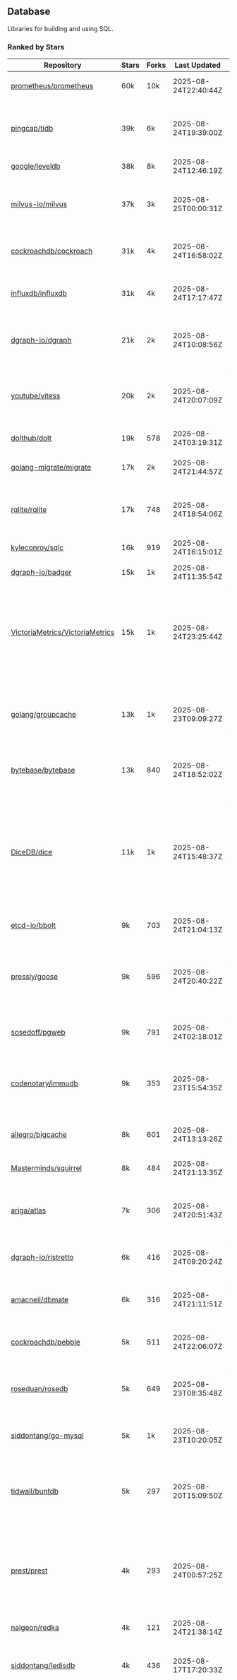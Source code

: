 ## Database

Libraries for building and using SQL.

### Ranked by Stars

| Repository | Stars | Forks | Last Updated | Description | 
|------------|-------|-------|--------------|-------------|
| [prometheus/prometheus](https://github.com/prometheus/prometheus) | 60k | 10k | 2025-08-24T22:40:44Z |  Monitoring system and time series database. |
| [pingcap/tidb](https://github.com/pingcap/tidb) | 39k | 6k | 2025-08-24T19:39:00Z |  TiDB is a distributed SQL database. Inspired by the design of Google F1. |
| [google/leveldb](https://github.com/google/leveldb) | 38k | 8k | 2025-08-24T12:46:19Z | key/value database in Go. |
| [milvus-io/milvus](https://github.com/milvus-io/milvus) | 37k | 3k | 2025-08-25T00:00:31Z |  Milvus is a vector database for embedding management, analytics and search. |
| [cockroachdb/cockroach](https://github.com/cockroachdb/cockroach) | 31k | 4k | 2025-08-24T16:58:02Z |  Scalable, Geo-Replicated, Transactional Datastore. |
| [influxdb/influxdb](https://github.com/influxdb/influxdb) | 31k | 4k | 2025-08-24T17:17:47Z |  Scalable datastore for metrics, events, and real-time analytics. |
| [dgraph-io/dgraph](https://github.com/dgraph-io/dgraph) | 21k | 2k | 2025-08-24T10:08:56Z |  Scalable, Distributed, Low Latency, High Throughput Graph Database. |
| [youtube/vitess](https://github.com/youtube/vitess) | 20k | 2k | 2025-08-24T20:07:09Z |  vitess provides servers and tools which facilitate scaling of MySQL databases for large scale web services. |
| [dolthub/dolt](https://github.com/dolthub/dolt) | 19k | 578 | 2025-08-24T03:19:31Z |  Dolt – It's Git for Data. |
| [golang-migrate/migrate](https://github.com/golang-migrate/migrate) | 17k | 2k | 2025-08-24T21:44:57Z |  Database migrations. CLI and Golang library. |
| [rqlite/rqlite](https://github.com/rqlite/rqlite) | 17k | 748 | 2025-08-24T18:54:06Z |  The lightweight, distributed, relational database built on SQLite. |
| [kyleconroy/sqlc](https://github.com/kyleconroy/sqlc) | 16k | 919 | 2025-08-24T16:15:01Z |  Generate type-safe code from SQL. |
| [dgraph-io/badger](https://github.com/dgraph-io/badger) | 15k | 1k | 2025-08-24T11:35:54Z |  Fast key-value store in Go. |
| [VictoriaMetrics/VictoriaMetrics](https://github.com/VictoriaMetrics/VictoriaMetrics) | 15k | 1k | 2025-08-24T23:25:44Z |  fast, resource-effective and scalable open source time series database. May be used as long-term remote storage for Prometheus. Supports PromQL. |
| [golang/groupcache](https://github.com/golang/groupcache) | 13k | 1k | 2025-08-23T09:09:27Z |  Groupcache is a caching and cache-filling library, intended as a replacement for memcached in many cases. |
| [bytebase/bytebase](https://github.com/bytebase/bytebase) | 13k | 840 | 2025-08-24T18:52:02Z |  Safe database schema change and version control for DevOps teams. |
| [DiceDB/dice](https://github.com/DiceDB/dice) | 11k | 1k | 2025-08-24T15:48:37Z |  An open-source, fast, reactive, in-memory database optimized for modern hardware. Higher throughput and lower median latencies, making it ideal for modern workloads. |
| [etcd-io/bbolt](https://github.com/etcd-io/bbolt) | 9k | 703 | 2025-08-24T21:04:13Z |  An embedded key/value database for Go. |
| [pressly/goose](https://github.com/pressly/goose) | 9k | 596 | 2025-08-24T20:40:22Z |  Database migration tool. You can manage your database's evolution by creating incremental SQL or Go scripts. |
| [sosedoff/pgweb](https://github.com/sosedoff/pgweb) | 9k | 791 | 2025-08-24T02:18:01Z |  Web-based PostgreSQL database browser. |
| [codenotary/immudb](https://github.com/codenotary/immudb) | 9k | 353 | 2025-08-23T15:54:35Z |  immudb is a lightweight, high-speed immutable database for systems and applications written in Go. |
| [allegro/bigcache](https://github.com/allegro/bigcache) | 8k | 601 | 2025-08-24T13:13:26Z |  Efficient key/value cache for gigabytes of data. |
| [Masterminds/squirrel](https://github.com/Masterminds/squirrel) | 8k | 484 | 2025-08-24T21:13:35Z |  Go library that helps you build SQL queries. |
| [ariga/atlas](https://github.com/ariga/atlas) | 7k | 306 | 2025-08-24T20:51:43Z |  A Database Toolkit. A CLI designed to help companies better work with their data. |
| [dgraph-io/ristretto](https://github.com/dgraph-io/ristretto) | 6k | 416 | 2025-08-24T09:20:24Z |   A high performance memory-bound Go cache. |
| [amacneil/dbmate](https://github.com/amacneil/dbmate) | 6k | 316 | 2025-08-24T21:11:51Z |  A lightweight, framework-agnostic database migration tool. |
| [cockroachdb/pebble](https://github.com/cockroachdb/pebble) | 5k | 511 | 2025-08-24T22:06:07Z |  RocksDB/LevelDB inspired key-value database in Go. |
| [roseduan/rosedb](https://github.com/roseduan/rosedb) | 5k | 649 | 2025-08-23T08:35:48Z |  An embedded k-v database based on LSM+WAL, supports string, list, hash, set, zset. |
| [siddontang/go-mysql](https://github.com/siddontang/go-mysql) | 5k | 1k | 2025-08-23T10:20:05Z |  Go toolset to handle MySQL protocol and replication. |
| [tidwall/buntdb](https://github.com/tidwall/buntdb) | 5k | 297 | 2025-08-20T15:09:50Z |  Fast, embeddable, in-memory key/value database for Go with custom indexing and spatial support. |
| [prest/prest](https://github.com/prest/prest) | 4k | 293 | 2025-08-24T00:57:25Z |  Simplify and accelerate development, ⚡ instant, realtime, high-performance on any Postgres application, existing or new. |
| [nalgeon/redka](https://github.com/nalgeon/redka) | 4k | 121 | 2025-08-24T21:38:14Z |  Redis re-implemented with SQLite. |
| [siddontang/ledisdb](https://github.com/siddontang/ledisdb) | 4k | 436 | 2025-08-17T17:20:33Z |  Ledisdb is a high performance NoSQL like Redis based on LevelDB. |
| [knq/xo](https://github.com/knq/xo) | 4k | 327 | 2025-08-23T12:18:49Z |  Generate idiomatic Go code for databases based on existing schema definitions or custom queries supporting PostgreSQL, MySQL, SQLite, Oracle, and Microsoft SQL Server. |
| [hdt3213/godis](https://github.com/hdt3213/godis) | 4k | 596 | 2025-08-23T08:06:18Z |  A Golang implemented high-performance Redis server and cluster. |
| [xujiajun/nutsdb](https://github.com/xujiajun/nutsdb) | 3k | 340 | 2025-08-21T13:40:14Z |  Nutsdb is a simple, fast, embeddable, persistent key/value store written in pure Go. It supports fully serializable transactions and many data structures such as list, set, sorted set. |
| [rubenv/sql-migrate](https://github.com/rubenv/sql-migrate) | 3k | 290 | 2025-08-23T12:18:31Z |  Database migration tool. Allows embedding migrations into the application using go-bindata. |
| [go-jet/jet](https://github.com/go-jet/jet) | 3k | 156 | 2025-08-24T08:49:52Z |  Framework for writing type-safe SQL queries in Go, with ability to easily convert database query result into desired arbitrary object structure. |
| [lindb/lindb](https://github.com/lindb/lindb) | 3k | 281 | 2025-08-16T23:09:59Z |  LinDB is a scalable, high performance, high availability distributed time series database. |
| [HouzuoGuo/tiedot](https://github.com/HouzuoGuo/tiedot) | 3k | 260 | 2025-08-12T01:24:49Z |  Your NoSQL database powered by Golang. |
| [eko/gocache](https://github.com/eko/gocache) | 3k | 218 | 2025-08-22T11:15:59Z |  A complete Go cache library with multiple stores (memory, memcache, redis, ...), chainable, loadable, metrics cache and more. |
| [bluele/gcache](https://github.com/bluele/gcache) | 3k | 283 | 2025-08-13T11:13:50Z |  Cache library with support for expirable Cache, LFU, LRU and ARC. |
| [doug-martin/goqu](https://github.com/doug-martin/goqu) | 3k | 220 | 2025-08-22T19:24:07Z |  Idiomatic SQL builder and query library. |
| [maypok86/otter](https://github.com/maypok86/otter) | 2k | 51 | 2025-08-24T21:55:39Z |  A high performance lockless cache for Go. Many times faster than Ristretto and friends. |
| [VictoriaMetrics/fastcache](https://github.com/VictoriaMetrics/fastcache) | 2k | 185 | 2025-08-21T08:57:24Z |  fast thread-safe inmemory cache for big number of entries. Minimizes GC overhead. |
| [flower-corp/lotusdb](https://github.com/flower-corp/lotusdb) | 2k | 184 | 2025-08-23T04:13:15Z |  Fast k/v database compatible with lsm and b+tree. |
| [muesli/cache2go](https://github.com/muesli/cache2go) | 2k | 512 | 2025-08-19T09:50:18Z |  In-memory key:value cache which supports automatic invalidation based on timeouts. |
| [didi/gendry](https://github.com/didi/gendry) | 2k | 195 | 2025-08-09T22:37:39Z |  Non-invasive SQL builder and powerful data binder. |
| [CovenantSQL/CovenantSQL](https://github.com/CovenantSQL/CovenantSQL) | 2k | 145 | 2025-08-18T07:40:05Z |  CovenantSQL is a SQL database on blockchain. |
| [kelindar/column](https://github.com/kelindar/column) | 1k | 64 | 2025-08-23T10:10:04Z |  High-performance, columnar, embeddable in-memory store with bitmap indexing and transactions. |
| [peterbourgon/diskv](https://github.com/peterbourgon/diskv) | 1k | 104 | 2025-08-24T05:41:39Z |  Home-grown disk-backed key-value store. |
| [Vertamedia/chproxy](https://github.com/Vertamedia/chproxy) | 1k | 273 | 2025-08-24T10:42:55Z |  HTTP proxy for ClickHouse database. |
| [akrylysov/pogreb](https://github.com/akrylysov/pogreb) | 1k | 94 | 2025-08-23T10:20:33Z |  Embedded key-value store for read-heavy workloads. |
| [skeema/skeema](https://github.com/skeema/skeema) | 1k | 104 | 2025-08-24T05:24:14Z |  Pure-SQL schema management system for MySQL, with support for sharding and external online schema change tools. |
| [paranoidguy/databunker](https://github.com/paranoidguy/databunker) | 1k | 85 | 2025-08-23T15:59:39Z |  Personally identifiable information (PII) storage service built to comply with GDPR and CCPA. |
| [objectbox/objectbox-go](https://github.com/objectbox/objectbox-go) | 1k | 51 | 2025-08-24T16:51:22Z |  High-performance embedded Object Database (NoSQL) with Go API. |
| [viccon/sturdyc](https://github.com/viccon/sturdyc) | 1k | 30 | 2025-08-20T11:48:47Z |  A caching library with advanced concurrency features designed to make I/O heavy applications robust and highly performant. |
| [cybertec-postgresql/pg_timetable](https://github.com/cybertec-postgresql/pg_timetable) | 1k | 66 | 2025-08-17T13:45:06Z |  Advanced scheduling for PostgreSQL. |
| [jellydator/ttlcache](https://github.com/jellydator/ttlcache) | 1k | 131 | 2025-08-23T00:34:45Z |  An in-memory cache with item expiration and generics. |
| [go-gormigrate/gormigrate](https://github.com/go-gormigrate/gormigrate) | 1k | 104 | 2025-08-24T14:39:08Z |  Database schema migration helper for Gorm ORM. |
| [linkedin/goavro](https://github.com/linkedin/goavro) | 1k | 226 | 2025-08-23T00:57:59Z |  A Go package that encodes and decodes Avro data. |
| [krotik/eliasdb](https://github.com/krotik/eliasdb) | 1k | 50 | 2025-08-23T08:47:12Z |  Dependency-free, transactional graph database with REST API, phrase search and SQL-like query language. |
| [couchbase/moss](https://github.com/couchbase/moss) | 1k | 63 | 2025-08-24T05:17:44Z |  Moss is a simple LSM key-value storage engine written in 100% Go. |
| [ostafen/clover](https://github.com/ostafen/clover) | 771 | 67 | 2025-08-18T16:01:33Z |  A lightweight document-oriented NoSQL database written in pure Golang. |
| [gchaincl/dotsql](https://github.com/gchaincl/dotsql) | 749 | 53 | 2025-07-24T10:08:22Z |  Go library that helps you keep sql files in one place and use them with ease. |
| [go-ozzo/ozzo-dbx](https://github.com/go-ozzo/ozzo-dbx) | 656 | 102 | 2025-08-14T15:26:52Z |  Powerful data retrieval methods as well as DB-agnostic query building capabilities. |
| [HDT3213/rdb](https://github.com/HDT3213/rdb) | 561 | 125 | 2025-08-21T02:06:54Z |  Redis RDB file parser for secondary development and memory analysis. |
| [mgtv-tech/jetcache-go](https://github.com/mgtv-tech/jetcache-go) | 507 | 37 | 2025-08-24T15:13:02Z |  Unified Go cache library supporting multi-level caching. |
| [nikepan/clickhouse-bulk](https://github.com/nikepan/clickhouse-bulk) | 503 | 86 | 2025-08-19T12:14:51Z |  Collects small inserts and sends big requests to ClickHouse servers. |
| [EchoVault/EchoVault](https://github.com/EchoVault/EchoVault) | 500 | 44 | 2025-08-24T15:51:12Z |  Embeddable Distributed in-memory data store compatible with Redis clients. |
| [lqs/sqlingo](https://github.com/lqs/sqlingo) | 436 | 27 | 2025-08-21T11:27:36Z |  A lightweight DSL to build SQL in Go. |
| [jmhodges/levigo](https://github.com/jmhodges/levigo) | 420 | 82 | 2025-08-18T15:43:09Z |  Levigo is a Go wrapper for LevelDB. |
| [rocketlaunchr/dbq](https://github.com/rocketlaunchr/dbq) | 413 | 20 | 2025-06-29T02:37:04Z |  Zero boilerplate database operations for Go. |
| [recoilme/pudge](https://github.com/recoilme/pudge) | 373 | 34 | 2025-05-10T18:56:16Z |  Fast and simple key/value store written using Go's standard library. |
| [faabiosr/cachego](https://github.com/faabiosr/cachego) | 373 | 23 | 2025-05-19T03:52:25Z |  Golang Cache component for multiple drivers. |
| [Yiling-J/theine-go](https://github.com/Yiling-J/theine-go) | 341 | 19 | 2025-08-21T18:48:38Z |  High performance, near optimal in-memory cache with proactive TTL expiration and generics. |
| [wesql/wescale](https://github.com/wesql/wescale) | 305 | 13 | 2025-08-11T13:36:37Z |  WeScale is a database proxy designed to enhance the scalability, performance, security, and resilience of your applications. |
| [elgris/sqrl](https://github.com/elgris/sqrl) | 281 | 37 | 2025-07-09T14:34:18Z |  SQL query builder, fork of Squirrel with improved performance. |
| [gatewayd-io/gatewayd](https://github.com/gatewayd-io/gatewayd) | 265 | 21 | 2025-08-13T08:06:28Z |  Cloud-native database gateway and framework for building data-driven applications. Like API gateways, for databases. |
| [chrislusf/vasto](https://github.com/chrislusf/vasto) | 264 | 31 | 2025-08-07T14:05:38Z |  A distributed high-performance key-value store. On Disk. Eventual consistent. HA. Able to grow or shrink without service interruption. |
| [elastic/go-freelru](https://github.com/elastic/go-freelru) | 249 | 20 | 2025-08-22T09:03:03Z | A GC-less, fast and generic LRU hashmap library with optional locking, sharding, eviction and expiration. |
| [naughtygopher/pocache](https://github.com/naughtygopher/pocache) | 226 | 5 | 2025-07-16T10:49:56Z |  Pocache is a minimal cache package which focuses on a preemptive optimistic caching strategy. |
| [liweiyi88/onedump](https://github.com/liweiyi88/onedump) | 217 | 18 | 2025-08-24T13:38:42Z |  Database backup from different drivers to different destinations with one command and configuration. |
| [fern4lvarez/piladb](https://github.com/fern4lvarez/piladb) | 207 | 22 | 2025-06-20T18:56:40Z |  Lightweight RESTful database engine based on stack data structures. |
| [bokwoon95/go-structured-query](https://github.com/bokwoon95/go-structured-query) | 201 | 11 | 2025-06-01T17:00:01Z |  Type-safe SQL builder and struct mapper for Go. |
| [knocknote/octillery](https://github.com/knocknote/octillery) | 199 | 30 | 2025-08-08T22:31:12Z |  Go package for sharding databases ( Supports every ORM or raw SQL ). |
| [akyoto/cache](https://github.com/akyoto/cache) | 194 | 21 | 2025-07-18T22:24:22Z |  In-memory key:value store with expiration time, 0 dependencies, <100 LoC, 100% coverage. |
| [amit-davidson/LibraDB](https://github.com/amit-davidson/LibraDB) | 190 | 27 | 2025-08-09T13:02:33Z |  LibraDB is a simple database with less than 1000 lines of code for learning. |
| [arthurkushman/buildsqlx](https://github.com/arthurkushman/buildsqlx) | 182 | 17 | 2025-08-10T00:42:37Z |  Go database query builder library for PostgreSQL. |
| [leporo/sqlf](https://github.com/leporo/sqlf) | 181 | 15 | 2025-08-11T14:05:24Z |  Fast SQL query builder. |
| [lopezator/migrator](https://github.com/lopezator/migrator) | 178 | 18 | 2025-06-27T14:50:36Z |  Dead simple Go database migration library. |
| [nullism/bqb](https://github.com/nullism/bqb) | 174 | 13 | 2025-07-23T15:33:28Z |  Lightweight and easy to learn query builder. |
| [iwanbk/bcache](https://github.com/iwanbk/bcache) | 161 | 20 | 2025-08-08T08:15:26Z |  Eventually consistent distributed in-memory cache Go library. |
| [viney-shih/go-cache](https://github.com/viney-shih/go-cache) | 159 | 13 | 2025-08-22T21:25:03Z |  A flexible multi-layer Go caching library to deal with in-memory and shared cache by adopting Cache-Aside pattern. |
| [GuiaBolso/darwin](https://github.com/GuiaBolso/darwin) | 149 | 33 | 2025-05-31T14:31:28Z |  Database schema evolution library for Go. |
| [galeone/igor](https://github.com/galeone/igor) | 126 | 4 | 2025-05-12T21:36:37Z |  Abstraction layer for PostgreSQL that supports advanced functionality and uses gorm-like syntax. |
| [erni27/imcache](https://github.com/erni27/imcache) | 125 | 6 | 2025-06-24T14:54:40Z |  A generic in-memory cache Go library. It supports expiration, sliding expiration, max entries limit, eviction callbacks and sharding. |
| [unit-io/unitdb](https://github.com/unit-io/unitdb) | 123 | 10 | 2025-08-14T20:20:10Z |  Fast timeseries database for IoT, realtime messaging applications. Access unitdb with pubsub over tcp or websocket using github.com/unit-io/unitd application. |
| [sunary/sqlize](https://github.com/sunary/sqlize) | 121 | 14 | 2025-07-30T07:23:35Z |  Database migration generator. Allows generate sql migration from model and existing sql by differ them. |
| [sj14/dbbench](https://github.com/sj14/dbbench) | 110 | 19 | 2025-08-20T15:39:58Z |  Database benchmarking tool with support for several databases and scripts. |
| [OrlovEvgeny/go-mcache](https://github.com/OrlovEvgeny/go-mcache) | 99 | 17 | 2025-08-20T19:39:27Z |  Fast in-memory key:value store/cache library. Pointer caches. |
| [jameycribbs/hare](https://github.com/jameycribbs/hare) | 97 | 10 | 2025-05-21T14:48:52Z |  A simple database management system that stores each table as a text file of line-delimited JSON. |
| [cristalhq/builq](https://github.com/cristalhq/builq) | 94 | 3 | 2025-06-19T20:56:34Z |  Easily build SQL queries in Go. |
| [robinjoseph08/go-pg-migrations](https://github.com/robinjoseph08/go-pg-migrations) | 86 | 22 | 2025-07-12T12:21:29Z |  A Go package to help write migrations with go-pg/pg. |
| [zekroTJA/timedmap](https://github.com/zekroTJA/timedmap) | 74 | 10 | 2025-08-02T15:44:44Z |  Map with expiring key-value pairs. |
| [bartventer/gorm-multitenancy](https://github.com/bartventer/gorm-multitenancy) | 67 | 6 | 2025-08-23T20:35:54Z |  Multi-tenancy support for GORM managed databases. |
| [codingsince1985/couchcache](https://github.com/codingsince1985/couchcache) | 67 | 7 | 2025-06-20T19:01:18Z |  RESTful caching micro-service backed by Couchbase server. |
| [xujiajun/godbal](https://github.com/xujiajun/godbal) | 59 | 29 | 2024-02-03T19:00:49Z |  Database Abstraction Layer (dbal) for go. Support SQL builder and get result easily. |
| [floatdrop/2q](https://github.com/floatdrop/2q) | 48 | 4 | 2025-08-22T01:57:26Z |  2Q in-memory cache implementation. |
| [khezen/avro](https://github.com/khezen/avro) | 47 | 10 | 2025-01-15T01:14:40Z |  Discover SQL schemas and convert them to AVRO schemas. Query SQL records into AVRO bytes. |
| [oaStuff/clusteredBigCache](https://github.com/oaStuff/clusteredBigCache) | 46 | 5 | 2025-08-04T02:10:55Z |  BigCache with clustering support and individual item expiration. |
| [adlio/schema](https://github.com/adlio/schema) | 42 | 5 | 2025-07-21T20:04:10Z |  Library to embed schema migrations for database/sql-compatible databases inside your Go binaries. |
| [xgzlucario/rotom](https://github.com/xgzlucario/rotom) | 40 | 4 | 2025-08-22T20:49:17Z |  A tiny Redis server built with Golang, compatible with RESP protocols. |
| [claygod/coffer](https://github.com/claygod/coffer) | 40 | 5 | 2025-08-19T22:26:22Z |  Simple ACID key-value database that supports transactions. |
| [twharmon/gosql](https://github.com/twharmon/gosql) | 36 | 2 | 2025-03-09T13:35:22Z |  SQL Query builder with better null values support. |
| [codingconcepts/dg](https://github.com/codingconcepts/dg) | 36 | 3 | 2025-08-19T18:28:55Z |  A fast data generator that produces CSV files from generated relational data. |
| [hexdigest/prep](https://github.com/hexdigest/prep) | 35 | 5 | 2025-05-04T07:10:12Z |  Use prepared SQL statements without changing your code. |
| [HnH/qry](https://github.com/HnH/qry) | 35 | 7 | 2024-02-27T10:37:40Z |  Tool that generates constants from files with raw SQL queries. |
| [RichardKnop/go-fixtures](https://github.com/RichardKnop/go-fixtures) | 31 | 11 | 2025-08-01T21:24:58Z |  Django style fixtures for Golang's excellent built-in database/sql library. |
| [kazhuravlev/database-gateway](https://github.com/kazhuravlev/database-gateway) | 29 | 1 | 2025-08-07T13:28:50Z |  Running SQL in production with ACLs, logs, and shared links. |
| [larapulse/migrator](https://github.com/larapulse/migrator) | 25 | 4 | 2025-04-24T09:05:44Z |  MySQL database migrator designed to run migrations to your features and manage database schema update with intuitive go code. |
| [motrboat/hotcoal](https://github.com/motrboat/hotcoal) | 24 | 1 | 2025-05-01T10:41:28Z |  Secure your handcrafted SQL against injection. |
| [mdaliyan/icache](https://github.com/mdaliyan/icache) | 21 | 3 | 2025-04-07T06:21:29Z |  A High Performance, Generic, thread-safe, zero-dependency cache package. |
| [andizzle/rwdb](https://github.com/andizzle/rwdb) | 20 | 2 | 2025-02-26T02:38:14Z |  rwdb provides read replica capability for multiple database servers setup. |
| [rafaeljesus/tempdb](https://github.com/rafaeljesus/tempdb) | 19 | 3 | 2024-04-18T14:17:05Z |  Key-value store for temporary items. |
| [muir/libschema](https://github.com/muir/libschema) | 17 | 5 | 2025-07-21T21:44:00Z |  Define your migrations separately in each library. Migrations for open source libraries. MySQL & PostgreSQL. |
| [Kachit/gorm-seeder](https://github.com/Kachit/gorm-seeder) | 16 | 1 | 2025-06-10T06:28:39Z |  Simple database seeder for Gorm ORM. |
| [pupizoid/ormlite](https://github.com/pupizoid/ormlite) | 16 | 3 | 2024-11-24T10:37:28Z |  Lightweight package containing some ORM-like features and helpers for sqlite databases. |
| [ulovecode/gdcache](https://github.com/ulovecode/gdcache) | 13 | 2 | 2024-08-01T03:24:23Z |  A pure non-intrusive cache library implemented by golang, you can use it to implement your own distributed cache. |
| [oracle/coherence-go-client](https://github.com/oracle/coherence-go-client) | 13 | 6 | 2025-08-15T07:54:24Z |  Full implementation of Oracle Coherence cache API for Go applications using gRPC as network transport. |
| [szyhf/go-gcache](https://github.com/szyhf/go-gcache) | 12 | 0 | 2025-05-26T12:09:49Z |  The generic version of `GCache`, cache support for expirable Cache, LFU, LRU and ARC. |
| [yuseferi/gocache](https://github.com/yuseferi/gocache) | 12 | 0 | 2025-06-27T14:49:53Z |  A data race free Go ache library with high performance and auto pruge functionality |
| [no-src/nscache](https://github.com/no-src/nscache) | 12 | 0 | 2025-07-02T06:09:29Z |  A Go caching framework that supports multiple data source drivers. |
| [lawzava/go-pg-migrate](https://github.com/lawzava/go-pg-migrate) | 11 | 3 | 2025-02-26T02:36:14Z |  CLI-friendly package for go-pg migrations management. |
| [cheshir/ttlcache](https://github.com/cheshir/ttlcache) | 10 | 8 | 2024-12-16T21:28:34Z |  In-memory key value storage with TTL for each record. |
| [rafaelespinoza/godfish](https://github.com/rafaelespinoza/godfish) | 8 | 1 | 2025-08-18T04:51:45Z |  Database migration manager, works with native query language. Support for cassandra, mysql, postgres, sqlite3. |
| [go-the-way/sg](https://github.com/go-the-way/sg) | 7 | 0 | 2025-05-01T10:41:23Z |  A SQL Gen for generating standard SQLs(supports: CRUD) written in Go. |
| [Jacobbrewer1/patcher](https://github.com/Jacobbrewer1/patcher) | 6 | 4 | 2025-08-19T22:01:44Z |  Powerful SQL Query builder that automatically generates SQL queries from structs. |
| [/](https://github.com/gobuffalo/pop/tree/master/soda) | 0 | 0 | 0001-01-01T00:00:00Z |  Database migration, creation, ORM, etc... for MySQL, PostgreSQL, and SQLite. |

### Ranked by Forks

| Repository | Stars | Forks | Last Updated | Description | 
|------------|-------|-------|--------------|-------------|
| [prometheus/prometheus](https://github.com/prometheus/prometheus) | 60k | 10k | 2025-08-24T22:40:44Z |  Monitoring system and time series database. |
| [google/leveldb](https://github.com/google/leveldb) | 38k | 8k | 2025-08-24T12:46:19Z | key/value database in Go. |
| [pingcap/tidb](https://github.com/pingcap/tidb) | 39k | 6k | 2025-08-24T19:39:00Z |  TiDB is a distributed SQL database. Inspired by the design of Google F1. |
| [cockroachdb/cockroach](https://github.com/cockroachdb/cockroach) | 31k | 4k | 2025-08-24T16:58:02Z |  Scalable, Geo-Replicated, Transactional Datastore. |
| [influxdb/influxdb](https://github.com/influxdb/influxdb) | 31k | 4k | 2025-08-24T17:17:47Z |  Scalable datastore for metrics, events, and real-time analytics. |
| [milvus-io/milvus](https://github.com/milvus-io/milvus) | 37k | 3k | 2025-08-25T00:00:31Z |  Milvus is a vector database for embedding management, analytics and search. |
| [youtube/vitess](https://github.com/youtube/vitess) | 20k | 2k | 2025-08-24T20:07:09Z |  vitess provides servers and tools which facilitate scaling of MySQL databases for large scale web services. |
| [dgraph-io/dgraph](https://github.com/dgraph-io/dgraph) | 21k | 2k | 2025-08-24T10:08:56Z |  Scalable, Distributed, Low Latency, High Throughput Graph Database. |
| [golang-migrate/migrate](https://github.com/golang-migrate/migrate) | 17k | 2k | 2025-08-24T21:44:57Z |  Database migrations. CLI and Golang library. |
| [VictoriaMetrics/VictoriaMetrics](https://github.com/VictoriaMetrics/VictoriaMetrics) | 15k | 1k | 2025-08-24T23:25:44Z |  fast, resource-effective and scalable open source time series database. May be used as long-term remote storage for Prometheus. Supports PromQL. |
| [DiceDB/dice](https://github.com/DiceDB/dice) | 11k | 1k | 2025-08-24T15:48:37Z |  An open-source, fast, reactive, in-memory database optimized for modern hardware. Higher throughput and lower median latencies, making it ideal for modern workloads. |
| [golang/groupcache](https://github.com/golang/groupcache) | 13k | 1k | 2025-08-23T09:09:27Z |  Groupcache is a caching and cache-filling library, intended as a replacement for memcached in many cases. |
| [dgraph-io/badger](https://github.com/dgraph-io/badger) | 15k | 1k | 2025-08-24T11:35:54Z |  Fast key-value store in Go. |
| [siddontang/go-mysql](https://github.com/siddontang/go-mysql) | 5k | 1k | 2025-08-23T10:20:05Z |  Go toolset to handle MySQL protocol and replication. |
| [kyleconroy/sqlc](https://github.com/kyleconroy/sqlc) | 16k | 919 | 2025-08-24T16:15:01Z |  Generate type-safe code from SQL. |
| [bytebase/bytebase](https://github.com/bytebase/bytebase) | 13k | 840 | 2025-08-24T18:52:02Z |  Safe database schema change and version control for DevOps teams. |
| [sosedoff/pgweb](https://github.com/sosedoff/pgweb) | 9k | 791 | 2025-08-24T02:18:01Z |  Web-based PostgreSQL database browser. |
| [rqlite/rqlite](https://github.com/rqlite/rqlite) | 17k | 748 | 2025-08-24T18:54:06Z |  The lightweight, distributed, relational database built on SQLite. |
| [etcd-io/bbolt](https://github.com/etcd-io/bbolt) | 9k | 703 | 2025-08-24T21:04:13Z |  An embedded key/value database for Go. |
| [roseduan/rosedb](https://github.com/roseduan/rosedb) | 5k | 649 | 2025-08-23T08:35:48Z |  An embedded k-v database based on LSM+WAL, supports string, list, hash, set, zset. |
| [allegro/bigcache](https://github.com/allegro/bigcache) | 8k | 601 | 2025-08-24T13:13:26Z |  Efficient key/value cache for gigabytes of data. |
| [pressly/goose](https://github.com/pressly/goose) | 9k | 596 | 2025-08-24T20:40:22Z |  Database migration tool. You can manage your database's evolution by creating incremental SQL or Go scripts. |
| [hdt3213/godis](https://github.com/hdt3213/godis) | 4k | 596 | 2025-08-23T08:06:18Z |  A Golang implemented high-performance Redis server and cluster. |
| [dolthub/dolt](https://github.com/dolthub/dolt) | 19k | 578 | 2025-08-24T03:19:31Z |  Dolt – It's Git for Data. |
| [muesli/cache2go](https://github.com/muesli/cache2go) | 2k | 512 | 2025-08-19T09:50:18Z |  In-memory key:value cache which supports automatic invalidation based on timeouts. |
| [cockroachdb/pebble](https://github.com/cockroachdb/pebble) | 5k | 511 | 2025-08-24T22:06:07Z |  RocksDB/LevelDB inspired key-value database in Go. |
| [Masterminds/squirrel](https://github.com/Masterminds/squirrel) | 8k | 484 | 2025-08-24T21:13:35Z |  Go library that helps you build SQL queries. |
| [siddontang/ledisdb](https://github.com/siddontang/ledisdb) | 4k | 436 | 2025-08-17T17:20:33Z |  Ledisdb is a high performance NoSQL like Redis based on LevelDB. |
| [dgraph-io/ristretto](https://github.com/dgraph-io/ristretto) | 6k | 416 | 2025-08-24T09:20:24Z |   A high performance memory-bound Go cache. |
| [codenotary/immudb](https://github.com/codenotary/immudb) | 9k | 353 | 2025-08-23T15:54:35Z |  immudb is a lightweight, high-speed immutable database for systems and applications written in Go. |
| [xujiajun/nutsdb](https://github.com/xujiajun/nutsdb) | 3k | 340 | 2025-08-21T13:40:14Z |  Nutsdb is a simple, fast, embeddable, persistent key/value store written in pure Go. It supports fully serializable transactions and many data structures such as list, set, sorted set. |
| [knq/xo](https://github.com/knq/xo) | 4k | 327 | 2025-08-23T12:18:49Z |  Generate idiomatic Go code for databases based on existing schema definitions or custom queries supporting PostgreSQL, MySQL, SQLite, Oracle, and Microsoft SQL Server. |
| [amacneil/dbmate](https://github.com/amacneil/dbmate) | 6k | 316 | 2025-08-24T21:11:51Z |  A lightweight, framework-agnostic database migration tool. |
| [ariga/atlas](https://github.com/ariga/atlas) | 7k | 306 | 2025-08-24T20:51:43Z |  A Database Toolkit. A CLI designed to help companies better work with their data. |
| [tidwall/buntdb](https://github.com/tidwall/buntdb) | 5k | 297 | 2025-08-20T15:09:50Z |  Fast, embeddable, in-memory key/value database for Go with custom indexing and spatial support. |
| [prest/prest](https://github.com/prest/prest) | 4k | 293 | 2025-08-24T00:57:25Z |  Simplify and accelerate development, ⚡ instant, realtime, high-performance on any Postgres application, existing or new. |
| [rubenv/sql-migrate](https://github.com/rubenv/sql-migrate) | 3k | 290 | 2025-08-23T12:18:31Z |  Database migration tool. Allows embedding migrations into the application using go-bindata. |
| [bluele/gcache](https://github.com/bluele/gcache) | 3k | 283 | 2025-08-13T11:13:50Z |  Cache library with support for expirable Cache, LFU, LRU and ARC. |
| [lindb/lindb](https://github.com/lindb/lindb) | 3k | 281 | 2025-08-16T23:09:59Z |  LinDB is a scalable, high performance, high availability distributed time series database. |
| [Vertamedia/chproxy](https://github.com/Vertamedia/chproxy) | 1k | 273 | 2025-08-24T10:42:55Z |  HTTP proxy for ClickHouse database. |
| [HouzuoGuo/tiedot](https://github.com/HouzuoGuo/tiedot) | 3k | 260 | 2025-08-12T01:24:49Z |  Your NoSQL database powered by Golang. |
| [linkedin/goavro](https://github.com/linkedin/goavro) | 1k | 226 | 2025-08-23T00:57:59Z |  A Go package that encodes and decodes Avro data. |
| [doug-martin/goqu](https://github.com/doug-martin/goqu) | 3k | 220 | 2025-08-22T19:24:07Z |  Idiomatic SQL builder and query library. |
| [eko/gocache](https://github.com/eko/gocache) | 3k | 218 | 2025-08-22T11:15:59Z |  A complete Go cache library with multiple stores (memory, memcache, redis, ...), chainable, loadable, metrics cache and more. |
| [didi/gendry](https://github.com/didi/gendry) | 2k | 195 | 2025-08-09T22:37:39Z |  Non-invasive SQL builder and powerful data binder. |
| [VictoriaMetrics/fastcache](https://github.com/VictoriaMetrics/fastcache) | 2k | 185 | 2025-08-21T08:57:24Z |  fast thread-safe inmemory cache for big number of entries. Minimizes GC overhead. |
| [flower-corp/lotusdb](https://github.com/flower-corp/lotusdb) | 2k | 184 | 2025-08-23T04:13:15Z |  Fast k/v database compatible with lsm and b+tree. |
| [go-jet/jet](https://github.com/go-jet/jet) | 3k | 156 | 2025-08-24T08:49:52Z |  Framework for writing type-safe SQL queries in Go, with ability to easily convert database query result into desired arbitrary object structure. |
| [CovenantSQL/CovenantSQL](https://github.com/CovenantSQL/CovenantSQL) | 2k | 145 | 2025-08-18T07:40:05Z |  CovenantSQL is a SQL database on blockchain. |
| [jellydator/ttlcache](https://github.com/jellydator/ttlcache) | 1k | 131 | 2025-08-23T00:34:45Z |  An in-memory cache with item expiration and generics. |
| [HDT3213/rdb](https://github.com/HDT3213/rdb) | 561 | 125 | 2025-08-21T02:06:54Z |  Redis RDB file parser for secondary development and memory analysis. |
| [nalgeon/redka](https://github.com/nalgeon/redka) | 4k | 121 | 2025-08-24T21:38:14Z |  Redis re-implemented with SQLite. |
| [skeema/skeema](https://github.com/skeema/skeema) | 1k | 104 | 2025-08-24T05:24:14Z |  Pure-SQL schema management system for MySQL, with support for sharding and external online schema change tools. |
| [peterbourgon/diskv](https://github.com/peterbourgon/diskv) | 1k | 104 | 2025-08-24T05:41:39Z |  Home-grown disk-backed key-value store. |
| [go-gormigrate/gormigrate](https://github.com/go-gormigrate/gormigrate) | 1k | 104 | 2025-08-24T14:39:08Z |  Database schema migration helper for Gorm ORM. |
| [go-ozzo/ozzo-dbx](https://github.com/go-ozzo/ozzo-dbx) | 656 | 102 | 2025-08-14T15:26:52Z |  Powerful data retrieval methods as well as DB-agnostic query building capabilities. |
| [akrylysov/pogreb](https://github.com/akrylysov/pogreb) | 1k | 94 | 2025-08-23T10:20:33Z |  Embedded key-value store for read-heavy workloads. |
| [nikepan/clickhouse-bulk](https://github.com/nikepan/clickhouse-bulk) | 503 | 86 | 2025-08-19T12:14:51Z |  Collects small inserts and sends big requests to ClickHouse servers. |
| [paranoidguy/databunker](https://github.com/paranoidguy/databunker) | 1k | 85 | 2025-08-23T15:59:39Z |  Personally identifiable information (PII) storage service built to comply with GDPR and CCPA. |
| [jmhodges/levigo](https://github.com/jmhodges/levigo) | 420 | 82 | 2025-08-18T15:43:09Z |  Levigo is a Go wrapper for LevelDB. |
| [ostafen/clover](https://github.com/ostafen/clover) | 771 | 67 | 2025-08-18T16:01:33Z |  A lightweight document-oriented NoSQL database written in pure Golang. |
| [cybertec-postgresql/pg_timetable](https://github.com/cybertec-postgresql/pg_timetable) | 1k | 66 | 2025-08-17T13:45:06Z |  Advanced scheduling for PostgreSQL. |
| [kelindar/column](https://github.com/kelindar/column) | 1k | 64 | 2025-08-23T10:10:04Z |  High-performance, columnar, embeddable in-memory store with bitmap indexing and transactions. |
| [couchbase/moss](https://github.com/couchbase/moss) | 1k | 63 | 2025-08-24T05:17:44Z |  Moss is a simple LSM key-value storage engine written in 100% Go. |
| [gchaincl/dotsql](https://github.com/gchaincl/dotsql) | 749 | 53 | 2025-07-24T10:08:22Z |  Go library that helps you keep sql files in one place and use them with ease. |
| [maypok86/otter](https://github.com/maypok86/otter) | 2k | 51 | 2025-08-24T21:55:39Z |  A high performance lockless cache for Go. Many times faster than Ristretto and friends. |
| [objectbox/objectbox-go](https://github.com/objectbox/objectbox-go) | 1k | 51 | 2025-08-24T16:51:22Z |  High-performance embedded Object Database (NoSQL) with Go API. |
| [krotik/eliasdb](https://github.com/krotik/eliasdb) | 1k | 50 | 2025-08-23T08:47:12Z |  Dependency-free, transactional graph database with REST API, phrase search and SQL-like query language. |
| [EchoVault/EchoVault](https://github.com/EchoVault/EchoVault) | 500 | 44 | 2025-08-24T15:51:12Z |  Embeddable Distributed in-memory data store compatible with Redis clients. |
| [elgris/sqrl](https://github.com/elgris/sqrl) | 281 | 37 | 2025-07-09T14:34:18Z |  SQL query builder, fork of Squirrel with improved performance. |
| [mgtv-tech/jetcache-go](https://github.com/mgtv-tech/jetcache-go) | 507 | 37 | 2025-08-24T15:13:02Z |  Unified Go cache library supporting multi-level caching. |
| [recoilme/pudge](https://github.com/recoilme/pudge) | 373 | 34 | 2025-05-10T18:56:16Z |  Fast and simple key/value store written using Go's standard library. |
| [GuiaBolso/darwin](https://github.com/GuiaBolso/darwin) | 149 | 33 | 2025-05-31T14:31:28Z |  Database schema evolution library for Go. |
| [chrislusf/vasto](https://github.com/chrislusf/vasto) | 264 | 31 | 2025-08-07T14:05:38Z |  A distributed high-performance key-value store. On Disk. Eventual consistent. HA. Able to grow or shrink without service interruption. |
| [viccon/sturdyc](https://github.com/viccon/sturdyc) | 1k | 30 | 2025-08-20T11:48:47Z |  A caching library with advanced concurrency features designed to make I/O heavy applications robust and highly performant. |
| [knocknote/octillery](https://github.com/knocknote/octillery) | 199 | 30 | 2025-08-08T22:31:12Z |  Go package for sharding databases ( Supports every ORM or raw SQL ). |
| [xujiajun/godbal](https://github.com/xujiajun/godbal) | 59 | 29 | 2024-02-03T19:00:49Z |  Database Abstraction Layer (dbal) for go. Support SQL builder and get result easily. |
| [amit-davidson/LibraDB](https://github.com/amit-davidson/LibraDB) | 190 | 27 | 2025-08-09T13:02:33Z |  LibraDB is a simple database with less than 1000 lines of code for learning. |
| [lqs/sqlingo](https://github.com/lqs/sqlingo) | 436 | 27 | 2025-08-21T11:27:36Z |  A lightweight DSL to build SQL in Go. |
| [faabiosr/cachego](https://github.com/faabiosr/cachego) | 373 | 23 | 2025-05-19T03:52:25Z |  Golang Cache component for multiple drivers. |
| [robinjoseph08/go-pg-migrations](https://github.com/robinjoseph08/go-pg-migrations) | 86 | 22 | 2025-07-12T12:21:29Z |  A Go package to help write migrations with go-pg/pg. |
| [fern4lvarez/piladb](https://github.com/fern4lvarez/piladb) | 207 | 22 | 2025-06-20T18:56:40Z |  Lightweight RESTful database engine based on stack data structures. |
| [gatewayd-io/gatewayd](https://github.com/gatewayd-io/gatewayd) | 265 | 21 | 2025-08-13T08:06:28Z |  Cloud-native database gateway and framework for building data-driven applications. Like API gateways, for databases. |
| [akyoto/cache](https://github.com/akyoto/cache) | 194 | 21 | 2025-07-18T22:24:22Z |  In-memory key:value store with expiration time, 0 dependencies, <100 LoC, 100% coverage. |
| [elastic/go-freelru](https://github.com/elastic/go-freelru) | 249 | 20 | 2025-08-22T09:03:03Z | A GC-less, fast and generic LRU hashmap library with optional locking, sharding, eviction and expiration. |
| [iwanbk/bcache](https://github.com/iwanbk/bcache) | 161 | 20 | 2025-08-08T08:15:26Z |  Eventually consistent distributed in-memory cache Go library. |
| [rocketlaunchr/dbq](https://github.com/rocketlaunchr/dbq) | 413 | 20 | 2025-06-29T02:37:04Z |  Zero boilerplate database operations for Go. |
| [sj14/dbbench](https://github.com/sj14/dbbench) | 110 | 19 | 2025-08-20T15:39:58Z |  Database benchmarking tool with support for several databases and scripts. |
| [Yiling-J/theine-go](https://github.com/Yiling-J/theine-go) | 341 | 19 | 2025-08-21T18:48:38Z |  High performance, near optimal in-memory cache with proactive TTL expiration and generics. |
| [lopezator/migrator](https://github.com/lopezator/migrator) | 178 | 18 | 2025-06-27T14:50:36Z |  Dead simple Go database migration library. |
| [liweiyi88/onedump](https://github.com/liweiyi88/onedump) | 217 | 18 | 2025-08-24T13:38:42Z |  Database backup from different drivers to different destinations with one command and configuration. |
| [OrlovEvgeny/go-mcache](https://github.com/OrlovEvgeny/go-mcache) | 99 | 17 | 2025-08-20T19:39:27Z |  Fast in-memory key:value store/cache library. Pointer caches. |
| [arthurkushman/buildsqlx](https://github.com/arthurkushman/buildsqlx) | 182 | 17 | 2025-08-10T00:42:37Z |  Go database query builder library for PostgreSQL. |
| [leporo/sqlf](https://github.com/leporo/sqlf) | 181 | 15 | 2025-08-11T14:05:24Z |  Fast SQL query builder. |
| [sunary/sqlize](https://github.com/sunary/sqlize) | 121 | 14 | 2025-07-30T07:23:35Z |  Database migration generator. Allows generate sql migration from model and existing sql by differ them. |
| [nullism/bqb](https://github.com/nullism/bqb) | 174 | 13 | 2025-07-23T15:33:28Z |  Lightweight and easy to learn query builder. |
| [viney-shih/go-cache](https://github.com/viney-shih/go-cache) | 159 | 13 | 2025-08-22T21:25:03Z |  A flexible multi-layer Go caching library to deal with in-memory and shared cache by adopting Cache-Aside pattern. |
| [wesql/wescale](https://github.com/wesql/wescale) | 305 | 13 | 2025-08-11T13:36:37Z |  WeScale is a database proxy designed to enhance the scalability, performance, security, and resilience of your applications. |
| [bokwoon95/go-structured-query](https://github.com/bokwoon95/go-structured-query) | 201 | 11 | 2025-06-01T17:00:01Z |  Type-safe SQL builder and struct mapper for Go. |
| [RichardKnop/go-fixtures](https://github.com/RichardKnop/go-fixtures) | 31 | 11 | 2025-08-01T21:24:58Z |  Django style fixtures for Golang's excellent built-in database/sql library. |
| [zekroTJA/timedmap](https://github.com/zekroTJA/timedmap) | 74 | 10 | 2025-08-02T15:44:44Z |  Map with expiring key-value pairs. |
| [jameycribbs/hare](https://github.com/jameycribbs/hare) | 97 | 10 | 2025-05-21T14:48:52Z |  A simple database management system that stores each table as a text file of line-delimited JSON. |
| [unit-io/unitdb](https://github.com/unit-io/unitdb) | 123 | 10 | 2025-08-14T20:20:10Z |  Fast timeseries database for IoT, realtime messaging applications. Access unitdb with pubsub over tcp or websocket using github.com/unit-io/unitd application. |
| [khezen/avro](https://github.com/khezen/avro) | 47 | 10 | 2025-01-15T01:14:40Z |  Discover SQL schemas and convert them to AVRO schemas. Query SQL records into AVRO bytes. |
| [cheshir/ttlcache](https://github.com/cheshir/ttlcache) | 10 | 8 | 2024-12-16T21:28:34Z |  In-memory key value storage with TTL for each record. |
| [HnH/qry](https://github.com/HnH/qry) | 35 | 7 | 2024-02-27T10:37:40Z |  Tool that generates constants from files with raw SQL queries. |
| [codingsince1985/couchcache](https://github.com/codingsince1985/couchcache) | 67 | 7 | 2025-06-20T19:01:18Z |  RESTful caching micro-service backed by Couchbase server. |
| [erni27/imcache](https://github.com/erni27/imcache) | 125 | 6 | 2025-06-24T14:54:40Z |  A generic in-memory cache Go library. It supports expiration, sliding expiration, max entries limit, eviction callbacks and sharding. |
| [bartventer/gorm-multitenancy](https://github.com/bartventer/gorm-multitenancy) | 67 | 6 | 2025-08-23T20:35:54Z |  Multi-tenancy support for GORM managed databases. |
| [oracle/coherence-go-client](https://github.com/oracle/coherence-go-client) | 13 | 6 | 2025-08-15T07:54:24Z |  Full implementation of Oracle Coherence cache API for Go applications using gRPC as network transport. |
| [claygod/coffer](https://github.com/claygod/coffer) | 40 | 5 | 2025-08-19T22:26:22Z |  Simple ACID key-value database that supports transactions. |
| [hexdigest/prep](https://github.com/hexdigest/prep) | 35 | 5 | 2025-05-04T07:10:12Z |  Use prepared SQL statements without changing your code. |
| [muir/libschema](https://github.com/muir/libschema) | 17 | 5 | 2025-07-21T21:44:00Z |  Define your migrations separately in each library. Migrations for open source libraries. MySQL & PostgreSQL. |
| [adlio/schema](https://github.com/adlio/schema) | 42 | 5 | 2025-07-21T20:04:10Z |  Library to embed schema migrations for database/sql-compatible databases inside your Go binaries. |
| [naughtygopher/pocache](https://github.com/naughtygopher/pocache) | 226 | 5 | 2025-07-16T10:49:56Z |  Pocache is a minimal cache package which focuses on a preemptive optimistic caching strategy. |
| [oaStuff/clusteredBigCache](https://github.com/oaStuff/clusteredBigCache) | 46 | 5 | 2025-08-04T02:10:55Z |  BigCache with clustering support and individual item expiration. |
| [galeone/igor](https://github.com/galeone/igor) | 126 | 4 | 2025-05-12T21:36:37Z |  Abstraction layer for PostgreSQL that supports advanced functionality and uses gorm-like syntax. |
| [Jacobbrewer1/patcher](https://github.com/Jacobbrewer1/patcher) | 6 | 4 | 2025-08-19T22:01:44Z |  Powerful SQL Query builder that automatically generates SQL queries from structs. |
| [floatdrop/2q](https://github.com/floatdrop/2q) | 48 | 4 | 2025-08-22T01:57:26Z |  2Q in-memory cache implementation. |
| [larapulse/migrator](https://github.com/larapulse/migrator) | 25 | 4 | 2025-04-24T09:05:44Z |  MySQL database migrator designed to run migrations to your features and manage database schema update with intuitive go code. |
| [xgzlucario/rotom](https://github.com/xgzlucario/rotom) | 40 | 4 | 2025-08-22T20:49:17Z |  A tiny Redis server built with Golang, compatible with RESP protocols. |
| [codingconcepts/dg](https://github.com/codingconcepts/dg) | 36 | 3 | 2025-08-19T18:28:55Z |  A fast data generator that produces CSV files from generated relational data. |
| [lawzava/go-pg-migrate](https://github.com/lawzava/go-pg-migrate) | 11 | 3 | 2025-02-26T02:36:14Z |  CLI-friendly package for go-pg migrations management. |
| [mdaliyan/icache](https://github.com/mdaliyan/icache) | 21 | 3 | 2025-04-07T06:21:29Z |  A High Performance, Generic, thread-safe, zero-dependency cache package. |
| [pupizoid/ormlite](https://github.com/pupizoid/ormlite) | 16 | 3 | 2024-11-24T10:37:28Z |  Lightweight package containing some ORM-like features and helpers for sqlite databases. |
| [rafaeljesus/tempdb](https://github.com/rafaeljesus/tempdb) | 19 | 3 | 2024-04-18T14:17:05Z |  Key-value store for temporary items. |
| [cristalhq/builq](https://github.com/cristalhq/builq) | 94 | 3 | 2025-06-19T20:56:34Z |  Easily build SQL queries in Go. |
| [ulovecode/gdcache](https://github.com/ulovecode/gdcache) | 13 | 2 | 2024-08-01T03:24:23Z |  A pure non-intrusive cache library implemented by golang, you can use it to implement your own distributed cache. |
| [andizzle/rwdb](https://github.com/andizzle/rwdb) | 20 | 2 | 2025-02-26T02:38:14Z |  rwdb provides read replica capability for multiple database servers setup. |
| [twharmon/gosql](https://github.com/twharmon/gosql) | 36 | 2 | 2025-03-09T13:35:22Z |  SQL Query builder with better null values support. |
| [Kachit/gorm-seeder](https://github.com/Kachit/gorm-seeder) | 16 | 1 | 2025-06-10T06:28:39Z |  Simple database seeder for Gorm ORM. |
| [motrboat/hotcoal](https://github.com/motrboat/hotcoal) | 24 | 1 | 2025-05-01T10:41:28Z |  Secure your handcrafted SQL against injection. |
| [kazhuravlev/database-gateway](https://github.com/kazhuravlev/database-gateway) | 29 | 1 | 2025-08-07T13:28:50Z |  Running SQL in production with ACLs, logs, and shared links. |
| [rafaelespinoza/godfish](https://github.com/rafaelespinoza/godfish) | 8 | 1 | 2025-08-18T04:51:45Z |  Database migration manager, works with native query language. Support for cassandra, mysql, postgres, sqlite3. |
| [szyhf/go-gcache](https://github.com/szyhf/go-gcache) | 12 | 0 | 2025-05-26T12:09:49Z |  The generic version of `GCache`, cache support for expirable Cache, LFU, LRU and ARC. |
| [yuseferi/gocache](https://github.com/yuseferi/gocache) | 12 | 0 | 2025-06-27T14:49:53Z |  A data race free Go ache library with high performance and auto pruge functionality |
| [no-src/nscache](https://github.com/no-src/nscache) | 12 | 0 | 2025-07-02T06:09:29Z |  A Go caching framework that supports multiple data source drivers. |
| [go-the-way/sg](https://github.com/go-the-way/sg) | 7 | 0 | 2025-05-01T10:41:23Z |  A SQL Gen for generating standard SQLs(supports: CRUD) written in Go. |
| [/](https://github.com/gobuffalo/pop/tree/master/soda) | 0 | 0 | 0001-01-01T00:00:00Z |  Database migration, creation, ORM, etc... for MySQL, PostgreSQL, and SQLite. |

### Ranked by Last Updated

| Repository | Stars | Forks | Last Updated | Description | 
|------------|-------|-------|--------------|-------------|
| [milvus-io/milvus](https://github.com/milvus-io/milvus) | 37k | 3k | 2025-08-25T00:00:31Z |  Milvus is a vector database for embedding management, analytics and search. |
| [VictoriaMetrics/VictoriaMetrics](https://github.com/VictoriaMetrics/VictoriaMetrics) | 15k | 1k | 2025-08-24T23:25:44Z |  fast, resource-effective and scalable open source time series database. May be used as long-term remote storage for Prometheus. Supports PromQL. |
| [prometheus/prometheus](https://github.com/prometheus/prometheus) | 60k | 10k | 2025-08-24T22:40:44Z |  Monitoring system and time series database. |
| [cockroachdb/pebble](https://github.com/cockroachdb/pebble) | 5k | 511 | 2025-08-24T22:06:07Z |  RocksDB/LevelDB inspired key-value database in Go. |
| [maypok86/otter](https://github.com/maypok86/otter) | 2k | 51 | 2025-08-24T21:55:39Z |  A high performance lockless cache for Go. Many times faster than Ristretto and friends. |
| [golang-migrate/migrate](https://github.com/golang-migrate/migrate) | 17k | 2k | 2025-08-24T21:44:57Z |  Database migrations. CLI and Golang library. |
| [nalgeon/redka](https://github.com/nalgeon/redka) | 4k | 121 | 2025-08-24T21:38:14Z |  Redis re-implemented with SQLite. |
| [Masterminds/squirrel](https://github.com/Masterminds/squirrel) | 8k | 484 | 2025-08-24T21:13:35Z |  Go library that helps you build SQL queries. |
| [amacneil/dbmate](https://github.com/amacneil/dbmate) | 6k | 316 | 2025-08-24T21:11:51Z |  A lightweight, framework-agnostic database migration tool. |
| [etcd-io/bbolt](https://github.com/etcd-io/bbolt) | 9k | 703 | 2025-08-24T21:04:13Z |  An embedded key/value database for Go. |
| [ariga/atlas](https://github.com/ariga/atlas) | 7k | 306 | 2025-08-24T20:51:43Z |  A Database Toolkit. A CLI designed to help companies better work with their data. |
| [pressly/goose](https://github.com/pressly/goose) | 9k | 596 | 2025-08-24T20:40:22Z |  Database migration tool. You can manage your database's evolution by creating incremental SQL or Go scripts. |
| [youtube/vitess](https://github.com/youtube/vitess) | 20k | 2k | 2025-08-24T20:07:09Z |  vitess provides servers and tools which facilitate scaling of MySQL databases for large scale web services. |
| [pingcap/tidb](https://github.com/pingcap/tidb) | 39k | 6k | 2025-08-24T19:39:00Z |  TiDB is a distributed SQL database. Inspired by the design of Google F1. |
| [rqlite/rqlite](https://github.com/rqlite/rqlite) | 17k | 748 | 2025-08-24T18:54:06Z |  The lightweight, distributed, relational database built on SQLite. |
| [bytebase/bytebase](https://github.com/bytebase/bytebase) | 13k | 840 | 2025-08-24T18:52:02Z |  Safe database schema change and version control for DevOps teams. |
| [influxdb/influxdb](https://github.com/influxdb/influxdb) | 31k | 4k | 2025-08-24T17:17:47Z |  Scalable datastore for metrics, events, and real-time analytics. |
| [cockroachdb/cockroach](https://github.com/cockroachdb/cockroach) | 31k | 4k | 2025-08-24T16:58:02Z |  Scalable, Geo-Replicated, Transactional Datastore. |
| [objectbox/objectbox-go](https://github.com/objectbox/objectbox-go) | 1k | 51 | 2025-08-24T16:51:22Z |  High-performance embedded Object Database (NoSQL) with Go API. |
| [kyleconroy/sqlc](https://github.com/kyleconroy/sqlc) | 16k | 919 | 2025-08-24T16:15:01Z |  Generate type-safe code from SQL. |
| [EchoVault/EchoVault](https://github.com/EchoVault/EchoVault) | 500 | 44 | 2025-08-24T15:51:12Z |  Embeddable Distributed in-memory data store compatible with Redis clients. |
| [DiceDB/dice](https://github.com/DiceDB/dice) | 11k | 1k | 2025-08-24T15:48:37Z |  An open-source, fast, reactive, in-memory database optimized for modern hardware. Higher throughput and lower median latencies, making it ideal for modern workloads. |
| [mgtv-tech/jetcache-go](https://github.com/mgtv-tech/jetcache-go) | 507 | 37 | 2025-08-24T15:13:02Z |  Unified Go cache library supporting multi-level caching. |
| [go-gormigrate/gormigrate](https://github.com/go-gormigrate/gormigrate) | 1k | 104 | 2025-08-24T14:39:08Z |  Database schema migration helper for Gorm ORM. |
| [liweiyi88/onedump](https://github.com/liweiyi88/onedump) | 217 | 18 | 2025-08-24T13:38:42Z |  Database backup from different drivers to different destinations with one command and configuration. |
| [allegro/bigcache](https://github.com/allegro/bigcache) | 8k | 601 | 2025-08-24T13:13:26Z |  Efficient key/value cache for gigabytes of data. |
| [google/leveldb](https://github.com/google/leveldb) | 38k | 8k | 2025-08-24T12:46:19Z | key/value database in Go. |
| [dgraph-io/badger](https://github.com/dgraph-io/badger) | 15k | 1k | 2025-08-24T11:35:54Z |  Fast key-value store in Go. |
| [Vertamedia/chproxy](https://github.com/Vertamedia/chproxy) | 1k | 273 | 2025-08-24T10:42:55Z |  HTTP proxy for ClickHouse database. |
| [dgraph-io/dgraph](https://github.com/dgraph-io/dgraph) | 21k | 2k | 2025-08-24T10:08:56Z |  Scalable, Distributed, Low Latency, High Throughput Graph Database. |
| [dgraph-io/ristretto](https://github.com/dgraph-io/ristretto) | 6k | 416 | 2025-08-24T09:20:24Z |   A high performance memory-bound Go cache. |
| [go-jet/jet](https://github.com/go-jet/jet) | 3k | 156 | 2025-08-24T08:49:52Z |  Framework for writing type-safe SQL queries in Go, with ability to easily convert database query result into desired arbitrary object structure. |
| [peterbourgon/diskv](https://github.com/peterbourgon/diskv) | 1k | 104 | 2025-08-24T05:41:39Z |  Home-grown disk-backed key-value store. |
| [skeema/skeema](https://github.com/skeema/skeema) | 1k | 104 | 2025-08-24T05:24:14Z |  Pure-SQL schema management system for MySQL, with support for sharding and external online schema change tools. |
| [couchbase/moss](https://github.com/couchbase/moss) | 1k | 63 | 2025-08-24T05:17:44Z |  Moss is a simple LSM key-value storage engine written in 100% Go. |
| [dolthub/dolt](https://github.com/dolthub/dolt) | 19k | 578 | 2025-08-24T03:19:31Z |  Dolt – It's Git for Data. |
| [sosedoff/pgweb](https://github.com/sosedoff/pgweb) | 9k | 791 | 2025-08-24T02:18:01Z |  Web-based PostgreSQL database browser. |
| [prest/prest](https://github.com/prest/prest) | 4k | 293 | 2025-08-24T00:57:25Z |  Simplify and accelerate development, ⚡ instant, realtime, high-performance on any Postgres application, existing or new. |
| [bartventer/gorm-multitenancy](https://github.com/bartventer/gorm-multitenancy) | 67 | 6 | 2025-08-23T20:35:54Z |  Multi-tenancy support for GORM managed databases. |
| [paranoidguy/databunker](https://github.com/paranoidguy/databunker) | 1k | 85 | 2025-08-23T15:59:39Z |  Personally identifiable information (PII) storage service built to comply with GDPR and CCPA. |
| [codenotary/immudb](https://github.com/codenotary/immudb) | 9k | 353 | 2025-08-23T15:54:35Z |  immudb is a lightweight, high-speed immutable database for systems and applications written in Go. |
| [knq/xo](https://github.com/knq/xo) | 4k | 327 | 2025-08-23T12:18:49Z |  Generate idiomatic Go code for databases based on existing schema definitions or custom queries supporting PostgreSQL, MySQL, SQLite, Oracle, and Microsoft SQL Server. |
| [rubenv/sql-migrate](https://github.com/rubenv/sql-migrate) | 3k | 290 | 2025-08-23T12:18:31Z |  Database migration tool. Allows embedding migrations into the application using go-bindata. |
| [akrylysov/pogreb](https://github.com/akrylysov/pogreb) | 1k | 94 | 2025-08-23T10:20:33Z |  Embedded key-value store for read-heavy workloads. |
| [siddontang/go-mysql](https://github.com/siddontang/go-mysql) | 5k | 1k | 2025-08-23T10:20:05Z |  Go toolset to handle MySQL protocol and replication. |
| [kelindar/column](https://github.com/kelindar/column) | 1k | 64 | 2025-08-23T10:10:04Z |  High-performance, columnar, embeddable in-memory store with bitmap indexing and transactions. |
| [golang/groupcache](https://github.com/golang/groupcache) | 13k | 1k | 2025-08-23T09:09:27Z |  Groupcache is a caching and cache-filling library, intended as a replacement for memcached in many cases. |
| [krotik/eliasdb](https://github.com/krotik/eliasdb) | 1k | 50 | 2025-08-23T08:47:12Z |  Dependency-free, transactional graph database with REST API, phrase search and SQL-like query language. |
| [roseduan/rosedb](https://github.com/roseduan/rosedb) | 5k | 649 | 2025-08-23T08:35:48Z |  An embedded k-v database based on LSM+WAL, supports string, list, hash, set, zset. |
| [hdt3213/godis](https://github.com/hdt3213/godis) | 4k | 596 | 2025-08-23T08:06:18Z |  A Golang implemented high-performance Redis server and cluster. |
| [flower-corp/lotusdb](https://github.com/flower-corp/lotusdb) | 2k | 184 | 2025-08-23T04:13:15Z |  Fast k/v database compatible with lsm and b+tree. |
| [linkedin/goavro](https://github.com/linkedin/goavro) | 1k | 226 | 2025-08-23T00:57:59Z |  A Go package that encodes and decodes Avro data. |
| [jellydator/ttlcache](https://github.com/jellydator/ttlcache) | 1k | 131 | 2025-08-23T00:34:45Z |  An in-memory cache with item expiration and generics. |
| [viney-shih/go-cache](https://github.com/viney-shih/go-cache) | 159 | 13 | 2025-08-22T21:25:03Z |  A flexible multi-layer Go caching library to deal with in-memory and shared cache by adopting Cache-Aside pattern. |
| [xgzlucario/rotom](https://github.com/xgzlucario/rotom) | 40 | 4 | 2025-08-22T20:49:17Z |  A tiny Redis server built with Golang, compatible with RESP protocols. |
| [doug-martin/goqu](https://github.com/doug-martin/goqu) | 3k | 220 | 2025-08-22T19:24:07Z |  Idiomatic SQL builder and query library. |
| [eko/gocache](https://github.com/eko/gocache) | 3k | 218 | 2025-08-22T11:15:59Z |  A complete Go cache library with multiple stores (memory, memcache, redis, ...), chainable, loadable, metrics cache and more. |
| [elastic/go-freelru](https://github.com/elastic/go-freelru) | 249 | 20 | 2025-08-22T09:03:03Z | A GC-less, fast and generic LRU hashmap library with optional locking, sharding, eviction and expiration. |
| [floatdrop/2q](https://github.com/floatdrop/2q) | 48 | 4 | 2025-08-22T01:57:26Z |  2Q in-memory cache implementation. |
| [Yiling-J/theine-go](https://github.com/Yiling-J/theine-go) | 341 | 19 | 2025-08-21T18:48:38Z |  High performance, near optimal in-memory cache with proactive TTL expiration and generics. |
| [xujiajun/nutsdb](https://github.com/xujiajun/nutsdb) | 3k | 340 | 2025-08-21T13:40:14Z |  Nutsdb is a simple, fast, embeddable, persistent key/value store written in pure Go. It supports fully serializable transactions and many data structures such as list, set, sorted set. |
| [lqs/sqlingo](https://github.com/lqs/sqlingo) | 436 | 27 | 2025-08-21T11:27:36Z |  A lightweight DSL to build SQL in Go. |
| [VictoriaMetrics/fastcache](https://github.com/VictoriaMetrics/fastcache) | 2k | 185 | 2025-08-21T08:57:24Z |  fast thread-safe inmemory cache for big number of entries. Minimizes GC overhead. |
| [HDT3213/rdb](https://github.com/HDT3213/rdb) | 561 | 125 | 2025-08-21T02:06:54Z |  Redis RDB file parser for secondary development and memory analysis. |
| [OrlovEvgeny/go-mcache](https://github.com/OrlovEvgeny/go-mcache) | 99 | 17 | 2025-08-20T19:39:27Z |  Fast in-memory key:value store/cache library. Pointer caches. |
| [sj14/dbbench](https://github.com/sj14/dbbench) | 110 | 19 | 2025-08-20T15:39:58Z |  Database benchmarking tool with support for several databases and scripts. |
| [tidwall/buntdb](https://github.com/tidwall/buntdb) | 5k | 297 | 2025-08-20T15:09:50Z |  Fast, embeddable, in-memory key/value database for Go with custom indexing and spatial support. |
| [viccon/sturdyc](https://github.com/viccon/sturdyc) | 1k | 30 | 2025-08-20T11:48:47Z |  A caching library with advanced concurrency features designed to make I/O heavy applications robust and highly performant. |
| [claygod/coffer](https://github.com/claygod/coffer) | 40 | 5 | 2025-08-19T22:26:22Z |  Simple ACID key-value database that supports transactions. |
| [Jacobbrewer1/patcher](https://github.com/Jacobbrewer1/patcher) | 6 | 4 | 2025-08-19T22:01:44Z |  Powerful SQL Query builder that automatically generates SQL queries from structs. |
| [codingconcepts/dg](https://github.com/codingconcepts/dg) | 36 | 3 | 2025-08-19T18:28:55Z |  A fast data generator that produces CSV files from generated relational data. |
| [nikepan/clickhouse-bulk](https://github.com/nikepan/clickhouse-bulk) | 503 | 86 | 2025-08-19T12:14:51Z |  Collects small inserts and sends big requests to ClickHouse servers. |
| [muesli/cache2go](https://github.com/muesli/cache2go) | 2k | 512 | 2025-08-19T09:50:18Z |  In-memory key:value cache which supports automatic invalidation based on timeouts. |
| [ostafen/clover](https://github.com/ostafen/clover) | 771 | 67 | 2025-08-18T16:01:33Z |  A lightweight document-oriented NoSQL database written in pure Golang. |
| [jmhodges/levigo](https://github.com/jmhodges/levigo) | 420 | 82 | 2025-08-18T15:43:09Z |  Levigo is a Go wrapper for LevelDB. |
| [CovenantSQL/CovenantSQL](https://github.com/CovenantSQL/CovenantSQL) | 2k | 145 | 2025-08-18T07:40:05Z |  CovenantSQL is a SQL database on blockchain. |
| [rafaelespinoza/godfish](https://github.com/rafaelespinoza/godfish) | 8 | 1 | 2025-08-18T04:51:45Z |  Database migration manager, works with native query language. Support for cassandra, mysql, postgres, sqlite3. |
| [siddontang/ledisdb](https://github.com/siddontang/ledisdb) | 4k | 436 | 2025-08-17T17:20:33Z |  Ledisdb is a high performance NoSQL like Redis based on LevelDB. |
| [cybertec-postgresql/pg_timetable](https://github.com/cybertec-postgresql/pg_timetable) | 1k | 66 | 2025-08-17T13:45:06Z |  Advanced scheduling for PostgreSQL. |
| [lindb/lindb](https://github.com/lindb/lindb) | 3k | 281 | 2025-08-16T23:09:59Z |  LinDB is a scalable, high performance, high availability distributed time series database. |
| [oracle/coherence-go-client](https://github.com/oracle/coherence-go-client) | 13 | 6 | 2025-08-15T07:54:24Z |  Full implementation of Oracle Coherence cache API for Go applications using gRPC as network transport. |
| [unit-io/unitdb](https://github.com/unit-io/unitdb) | 123 | 10 | 2025-08-14T20:20:10Z |  Fast timeseries database for IoT, realtime messaging applications. Access unitdb with pubsub over tcp or websocket using github.com/unit-io/unitd application. |
| [go-ozzo/ozzo-dbx](https://github.com/go-ozzo/ozzo-dbx) | 656 | 102 | 2025-08-14T15:26:52Z |  Powerful data retrieval methods as well as DB-agnostic query building capabilities. |
| [bluele/gcache](https://github.com/bluele/gcache) | 3k | 283 | 2025-08-13T11:13:50Z |  Cache library with support for expirable Cache, LFU, LRU and ARC. |
| [gatewayd-io/gatewayd](https://github.com/gatewayd-io/gatewayd) | 265 | 21 | 2025-08-13T08:06:28Z |  Cloud-native database gateway and framework for building data-driven applications. Like API gateways, for databases. |
| [HouzuoGuo/tiedot](https://github.com/HouzuoGuo/tiedot) | 3k | 260 | 2025-08-12T01:24:49Z |  Your NoSQL database powered by Golang. |
| [leporo/sqlf](https://github.com/leporo/sqlf) | 181 | 15 | 2025-08-11T14:05:24Z |  Fast SQL query builder. |
| [wesql/wescale](https://github.com/wesql/wescale) | 305 | 13 | 2025-08-11T13:36:37Z |  WeScale is a database proxy designed to enhance the scalability, performance, security, and resilience of your applications. |
| [arthurkushman/buildsqlx](https://github.com/arthurkushman/buildsqlx) | 182 | 17 | 2025-08-10T00:42:37Z |  Go database query builder library for PostgreSQL. |
| [didi/gendry](https://github.com/didi/gendry) | 2k | 195 | 2025-08-09T22:37:39Z |  Non-invasive SQL builder and powerful data binder. |
| [amit-davidson/LibraDB](https://github.com/amit-davidson/LibraDB) | 190 | 27 | 2025-08-09T13:02:33Z |  LibraDB is a simple database with less than 1000 lines of code for learning. |
| [knocknote/octillery](https://github.com/knocknote/octillery) | 199 | 30 | 2025-08-08T22:31:12Z |  Go package for sharding databases ( Supports every ORM or raw SQL ). |
| [iwanbk/bcache](https://github.com/iwanbk/bcache) | 161 | 20 | 2025-08-08T08:15:26Z |  Eventually consistent distributed in-memory cache Go library. |
| [chrislusf/vasto](https://github.com/chrislusf/vasto) | 264 | 31 | 2025-08-07T14:05:38Z |  A distributed high-performance key-value store. On Disk. Eventual consistent. HA. Able to grow or shrink without service interruption. |
| [kazhuravlev/database-gateway](https://github.com/kazhuravlev/database-gateway) | 29 | 1 | 2025-08-07T13:28:50Z |  Running SQL in production with ACLs, logs, and shared links. |
| [oaStuff/clusteredBigCache](https://github.com/oaStuff/clusteredBigCache) | 46 | 5 | 2025-08-04T02:10:55Z |  BigCache with clustering support and individual item expiration. |
| [zekroTJA/timedmap](https://github.com/zekroTJA/timedmap) | 74 | 10 | 2025-08-02T15:44:44Z |  Map with expiring key-value pairs. |
| [RichardKnop/go-fixtures](https://github.com/RichardKnop/go-fixtures) | 31 | 11 | 2025-08-01T21:24:58Z |  Django style fixtures for Golang's excellent built-in database/sql library. |
| [sunary/sqlize](https://github.com/sunary/sqlize) | 121 | 14 | 2025-07-30T07:23:35Z |  Database migration generator. Allows generate sql migration from model and existing sql by differ them. |
| [gchaincl/dotsql](https://github.com/gchaincl/dotsql) | 749 | 53 | 2025-07-24T10:08:22Z |  Go library that helps you keep sql files in one place and use them with ease. |
| [nullism/bqb](https://github.com/nullism/bqb) | 174 | 13 | 2025-07-23T15:33:28Z |  Lightweight and easy to learn query builder. |
| [muir/libschema](https://github.com/muir/libschema) | 17 | 5 | 2025-07-21T21:44:00Z |  Define your migrations separately in each library. Migrations for open source libraries. MySQL & PostgreSQL. |
| [adlio/schema](https://github.com/adlio/schema) | 42 | 5 | 2025-07-21T20:04:10Z |  Library to embed schema migrations for database/sql-compatible databases inside your Go binaries. |
| [akyoto/cache](https://github.com/akyoto/cache) | 194 | 21 | 2025-07-18T22:24:22Z |  In-memory key:value store with expiration time, 0 dependencies, <100 LoC, 100% coverage. |
| [naughtygopher/pocache](https://github.com/naughtygopher/pocache) | 226 | 5 | 2025-07-16T10:49:56Z |  Pocache is a minimal cache package which focuses on a preemptive optimistic caching strategy. |
| [robinjoseph08/go-pg-migrations](https://github.com/robinjoseph08/go-pg-migrations) | 86 | 22 | 2025-07-12T12:21:29Z |  A Go package to help write migrations with go-pg/pg. |
| [elgris/sqrl](https://github.com/elgris/sqrl) | 281 | 37 | 2025-07-09T14:34:18Z |  SQL query builder, fork of Squirrel with improved performance. |
| [no-src/nscache](https://github.com/no-src/nscache) | 12 | 0 | 2025-07-02T06:09:29Z |  A Go caching framework that supports multiple data source drivers. |
| [rocketlaunchr/dbq](https://github.com/rocketlaunchr/dbq) | 413 | 20 | 2025-06-29T02:37:04Z |  Zero boilerplate database operations for Go. |
| [lopezator/migrator](https://github.com/lopezator/migrator) | 178 | 18 | 2025-06-27T14:50:36Z |  Dead simple Go database migration library. |
| [yuseferi/gocache](https://github.com/yuseferi/gocache) | 12 | 0 | 2025-06-27T14:49:53Z |  A data race free Go ache library with high performance and auto pruge functionality |
| [erni27/imcache](https://github.com/erni27/imcache) | 125 | 6 | 2025-06-24T14:54:40Z |  A generic in-memory cache Go library. It supports expiration, sliding expiration, max entries limit, eviction callbacks and sharding. |
| [codingsince1985/couchcache](https://github.com/codingsince1985/couchcache) | 67 | 7 | 2025-06-20T19:01:18Z |  RESTful caching micro-service backed by Couchbase server. |
| [fern4lvarez/piladb](https://github.com/fern4lvarez/piladb) | 207 | 22 | 2025-06-20T18:56:40Z |  Lightweight RESTful database engine based on stack data structures. |
| [cristalhq/builq](https://github.com/cristalhq/builq) | 94 | 3 | 2025-06-19T20:56:34Z |  Easily build SQL queries in Go. |
| [Kachit/gorm-seeder](https://github.com/Kachit/gorm-seeder) | 16 | 1 | 2025-06-10T06:28:39Z |  Simple database seeder for Gorm ORM. |
| [bokwoon95/go-structured-query](https://github.com/bokwoon95/go-structured-query) | 201 | 11 | 2025-06-01T17:00:01Z |  Type-safe SQL builder and struct mapper for Go. |
| [GuiaBolso/darwin](https://github.com/GuiaBolso/darwin) | 149 | 33 | 2025-05-31T14:31:28Z |  Database schema evolution library for Go. |
| [szyhf/go-gcache](https://github.com/szyhf/go-gcache) | 12 | 0 | 2025-05-26T12:09:49Z |  The generic version of `GCache`, cache support for expirable Cache, LFU, LRU and ARC. |
| [jameycribbs/hare](https://github.com/jameycribbs/hare) | 97 | 10 | 2025-05-21T14:48:52Z |  A simple database management system that stores each table as a text file of line-delimited JSON. |
| [faabiosr/cachego](https://github.com/faabiosr/cachego) | 373 | 23 | 2025-05-19T03:52:25Z |  Golang Cache component for multiple drivers. |
| [galeone/igor](https://github.com/galeone/igor) | 126 | 4 | 2025-05-12T21:36:37Z |  Abstraction layer for PostgreSQL that supports advanced functionality and uses gorm-like syntax. |
| [recoilme/pudge](https://github.com/recoilme/pudge) | 373 | 34 | 2025-05-10T18:56:16Z |  Fast and simple key/value store written using Go's standard library. |
| [hexdigest/prep](https://github.com/hexdigest/prep) | 35 | 5 | 2025-05-04T07:10:12Z |  Use prepared SQL statements without changing your code. |
| [motrboat/hotcoal](https://github.com/motrboat/hotcoal) | 24 | 1 | 2025-05-01T10:41:28Z |  Secure your handcrafted SQL against injection. |
| [go-the-way/sg](https://github.com/go-the-way/sg) | 7 | 0 | 2025-05-01T10:41:23Z |  A SQL Gen for generating standard SQLs(supports: CRUD) written in Go. |
| [larapulse/migrator](https://github.com/larapulse/migrator) | 25 | 4 | 2025-04-24T09:05:44Z |  MySQL database migrator designed to run migrations to your features and manage database schema update with intuitive go code. |
| [mdaliyan/icache](https://github.com/mdaliyan/icache) | 21 | 3 | 2025-04-07T06:21:29Z |  A High Performance, Generic, thread-safe, zero-dependency cache package. |
| [twharmon/gosql](https://github.com/twharmon/gosql) | 36 | 2 | 2025-03-09T13:35:22Z |  SQL Query builder with better null values support. |
| [andizzle/rwdb](https://github.com/andizzle/rwdb) | 20 | 2 | 2025-02-26T02:38:14Z |  rwdb provides read replica capability for multiple database servers setup. |
| [lawzava/go-pg-migrate](https://github.com/lawzava/go-pg-migrate) | 11 | 3 | 2025-02-26T02:36:14Z |  CLI-friendly package for go-pg migrations management. |
| [khezen/avro](https://github.com/khezen/avro) | 47 | 10 | 2025-01-15T01:14:40Z |  Discover SQL schemas and convert them to AVRO schemas. Query SQL records into AVRO bytes. |
| [cheshir/ttlcache](https://github.com/cheshir/ttlcache) | 10 | 8 | 2024-12-16T21:28:34Z |  In-memory key value storage with TTL for each record. |
| [pupizoid/ormlite](https://github.com/pupizoid/ormlite) | 16 | 3 | 2024-11-24T10:37:28Z |  Lightweight package containing some ORM-like features and helpers for sqlite databases. |
| [ulovecode/gdcache](https://github.com/ulovecode/gdcache) | 13 | 2 | 2024-08-01T03:24:23Z |  A pure non-intrusive cache library implemented by golang, you can use it to implement your own distributed cache. |
| [rafaeljesus/tempdb](https://github.com/rafaeljesus/tempdb) | 19 | 3 | 2024-04-18T14:17:05Z |  Key-value store for temporary items. |
| [HnH/qry](https://github.com/HnH/qry) | 35 | 7 | 2024-02-27T10:37:40Z |  Tool that generates constants from files with raw SQL queries. |
| [xujiajun/godbal](https://github.com/xujiajun/godbal) | 59 | 29 | 2024-02-03T19:00:49Z |  Database Abstraction Layer (dbal) for go. Support SQL builder and get result easily. |
| [/](https://github.com/gobuffalo/pop/tree/master/soda) | 0 | 0 | 0001-01-01T00:00:00Z |  Database migration, creation, ORM, etc... for MySQL, PostgreSQL, and SQLite. |

